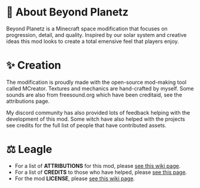 # 🌌 About Beyond Planetz
Beyond Planetz is a Minecraft space modification that focuses on progression, detail, and quality. Inspired by our solar system and creative ideas this mod looks to create a total emensive feel that players enjoy.

# ✨ Creation
The modification is proudly made with the open-source mod-making tool called MCreator. Textures and mechanics are hand-crafted by myself. Some sounds are also from freesound.org which have been creditaid, see the attributions page.
  
My discord community has also provided lots of feedback helping with the development of this mod. Some witch have also helped with the projects see credits for the full list of people that have contributed assets.

# ⚖ Leagle
- For a list of **ATTRIBUTIONS** for this mod, please [see this wiki page](https://github.com/northwesttrees-gaming/BeyondPlanetz/wiki/Attributions).
- For a list of **CREDITS** to those who have helped, please [see this page](https://github.com/northwesttrees-gaming/BeyondPlanetz/wiki/Credits).
- For the mod **LICENSE**, please [see this wiki page](https://github.com/northwesttrees-gaming/BeyondPlanetz/wiki/License).
